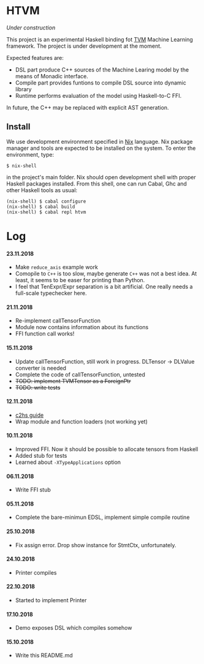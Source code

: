 HTVM
====

*Under construction*

This project is an experimental Haskell binding fot [TVM](https://tvm.ai)
Machine Learning framework. The project is under development at the moment.

Expected features are:

* DSL part produce C++ sources of the Machine Learing model by the means of
  Monadic interface.
* Compile part provides funtions to compile DSL source into dynamic library
* Runtime performs evaluation of the model using Haskell-to-C FFI.


In future, the C++ may be replaced with explicit AST generation.

Install
-------

We use development environment specified in [Nix](https://nixos.org/nix)
language. Nix package manager and tools are expected to be installed on the
system. To enter the environment, type:

    $ nix-shell

in the project's main folder. Nix should open development shell with proper
Haskell packages installed. From this shell, one can run Cabal, Ghc and other
Haskell tools as usual:

    (nix-shell) $ cabal configure
    (nix-shell) $ cabal build
    (nix-shell) $ cabal repl htvm

Log
===

#### 23.11.2018
 * Make `reduce_axis` example work
 * Comopile to `C++` is too slow, maybe generate `C++` was not a best idea. At
   least, it seems to be easer for printing than Python.
 * I feel that TenExpr/Expr separation is a bit artificial. One really needs a
   full-scale typechecker here.

#### 21.11.2018
 * Re-implement callTensorFunction
 * Module now contains information about its functions
 * FFI function call works!

#### 15.11.2018
 * Update callTensorFunction, still work in progress. DLTensor -> DLValue
   converter is needed
 * Complete the code of callTensorFunction, untested
 * ~~TODO: implement TVMTensor as a ForeignPtr~~
 * ~~TODO: write tests~~

#### 12.11.2018
 * [c2hs guide](https://github.com/haskell/c2hs/wiki/Implementation-of-Haskell-Binding-Modules)
 * Wrap module and function loaders (not working yet)

#### 10.11.2018
 * Improved FFI. Now it should be possible to allocate tensors from Haskell
 * Added stub for tests
 * Learned about `-XTypeApplications` option

#### 06.11.2018
 * Write FFI stub

#### 05.11.2018
 * Complete the bare-minimun EDSL, implement simple compile routine

#### 25.10.2018
 * Fix assign error. Drop show instance for StmtCtx, unfortunately.

#### 24.10.2018
 * Printer compiles

#### 22.10.2018
 * Started to implement Printer

#### 17.10.2018
 * Demo exposes DSL which compiles somehow

#### 15.10.2018
 * Write this README.md
